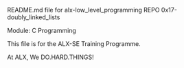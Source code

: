 README.md file for alx-low_level_programming REPO
0x17-doubly_linked_lists

Module: C Programming

This file is for the ALX-SE Training Programme.

At ALX, We DO.HARD.THINGS!
